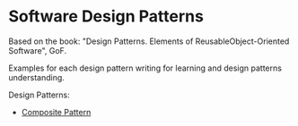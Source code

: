 # Software Design Patterns

Based on the book: "Design Patterns. Elements of ReusableObject-Oriented Software", GoF.

Examples for each design pattern writing for learning and design patterns understanding.

Design Patterns:
- [Composite Pattern](https://github.com/mnink275/DesignPatterns/blob/main/src/CompositePattern/README.md)
